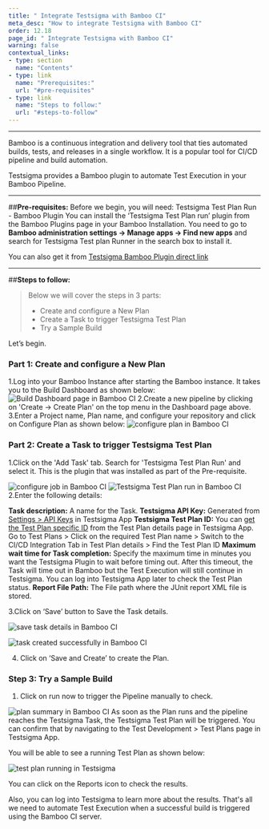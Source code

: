 ```yaml
---
title: " Integrate Testsigma with Bamboo CI"
meta_desc: "How to integrate Testsigma with Bamboo CI"
order: 12.18
page_id: " Integrate Testsigma with Bamboo CI"
warning: false
contextual_links:
- type: section
  name: "Contents"
- type: link
  name: "Prerequisites:"
  url: "#pre-requisites"
- type: link
  name: "Steps to follow:"
  url: "#steps-to-follow"
---
```


---

Bamboo is a continuous integration and delivery tool that ties automated builds, tests, and releases in a single workflow. It is a popular tool for CI/CD pipeline and build automation.


Testsigma provides a Bamboo plugin to automate Test Execution in your Bamboo Pipeline.
 
---
##**Pre-requisites:**
Before we begin, you will need:
Testsigma Test Plan Run - Bamboo Plugin
You can install the ‘Testsigma Test Plan run’ plugin from the Bamboo Plugins page in your Bamboo Installation. You need to go to **Bamboo administration settings -> Manage apps -> Find new apps** and search for Testsigma Test plan Runner in the search box to install it.

You can also get it from [Testsigma Bamboo Plugin direct link](https://marketplace.atlassian.com/apps/1223253/testsigma-test-plan-runner?hosting=server&tab=installation)
 
---
##**Steps to follow:**

>Below we will cover the steps in 3 parts:
>    * Create and configure a New Plan
>    * Create a Task to trigger Testsigma Test Plan
>    * Try a Sample Build


Let’s begin.

### Part 1: Create and configure a New Plan

  1.Log into your Bamboo Instance after starting the Bamboo instance. It takes you to the Build Dashboard as shown below:
![Build Dashboard page in Bamboo CI](https://docs.testsigma.com/images/bamboo-ci/build-dashboard-bamboo-ci.png)
 2.Create a new pipeline by clicking on 'Create -> Create Plan' on the top menu in the Dashboard page above.
 3.Enter a Project name, Plan name, and configure your repository and click on Configure Plan as shown below:
![configure plan in Bamboo CI](https://docs.testsigma.com/images/bamboo-ci/configure-plan-bamboo-ci.png)
### Part 2: Create a Task to trigger Testsigma Test Plan
 1.Click on the 'Add Task' tab. Search for 'Testsigma Test Plan Run' and select it. This is the plugin that was installed as part of the Pre-requisite.

![configure job in Bamboo CI](https://docs.testsigma.com/images/bamboo-ci/configure-job-bamboo-ci.png)
![Testsigma Test Plan run in Bamboo CI](https://docs.testsigma.com/images/bamboo-ci/testsigma-test-plan-run-bamboo-ci.png)
 2.Enter the following details:

**Task description:** A name for the Task.
**Testsigma API Key:** Generated from [Settings > API Keys](http://testsigma.com/docs/configuration/api-keys/) in Testsigma App
**Testsigma Test Plan ID:** You can [get the Test Plan specific ID](https://testsigma.com/docs/continuous-integration/get-test-plan-details/) from the Test Plan details page in Testsigma App.
Go to Test Plans > Click on the required Test Plan name > Switch to the CI/CD Integration Tab in Test Plan details > Find the Test Plan ID
**Maximum wait time for Task completion:** Specify the maximum time in minutes you want the Testsigma Plugin to wait before timing out. After this timeout, the Task will time out in Bamboo but the Test Execution will still continue in Testsigma. You can log into Testsigma App later to check the Test Plan status.
**Report File Path:** The File path where the JUnit report XML file is stored.
 
3.Click on ‘Save’ button to Save the Task details.

![save task details in Bamboo CI](https://docs.testsigma.com/images/bamboo-ci/save-task-details-save-button-bamboo-ci.png)

![task created successfully in Bamboo CI](https://docs.testsigma.com/images/bamboo-ci/task-created-successfully-bamboo-ci.png)

4. Click on ‘Save and Create’ to create the Plan.
 
### Step 3: Try a Sample Build
1. Click on run now to trigger the Pipeline manually to check.

![plan summary in Bamboo CI](https://docs.testsigma.com/images/bamboo-ci/plan-summary-bamboo-ci.png)
As soon as the Plan runs and the pipeline reaches the Testsigma Task, the Testsigma Test Plan will be triggered. You can confirm that by navigating to the Test Development > Test Plans page in Testsigma App. 
 
You will be able to see a running Test Plan as shown below:

![test plan running in Testsigma](https://docs.testsigma.com/images/bamboo-ci/test-plan-running-testsigma.png)

You can click on the Reports icon to check the results.


Also, you can log into Testsigma to learn more about the results. That's all we need to automate Test Execution when a successful build is triggered using the Bamboo CI server.

